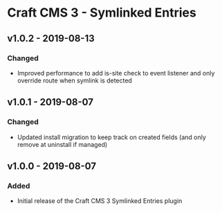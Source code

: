 # Craft CMS 3 - Symlinked Entries

## v1.0.2 - 2019-08-13

### Changed

-  Improved performance to add is-site check to event listener and only override route when symlink is detected

## v1.0.1 - 2019-08-07

### Changed

- Updated install migration to keep track on created fields (and only remove at uninstall if managed)

## v1.0.0 - 2019-08-07

### Added

- Initial release of the Craft CMS 3 Symlinked Entries plugin